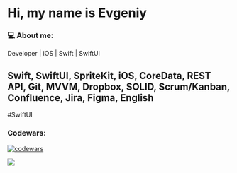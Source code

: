 <h1 align="left">Hi, my name is Evgeniy</h1>
<h3 align="left">💻 About me:</h3>

Developer | iOS | Swift | SwiftUI

## Swift, SwiftUI, SpriteKit, iOS, CoreData, REST API, Git, MVVM, Dropbox, SOLID, Scrum/Kanban, Confluence, Jira, Figma, English

#SwiftUI

<h3 align="left">Codewars:</h3>


[![codewars](https://www.codewars.com/users/EKukarskiy/badges/large)](https://www.codewars.com/EKukarskiy/username)

![](https://komarev.com/ghpvc/?username=ekukarskiy&color=grey&base=420)
